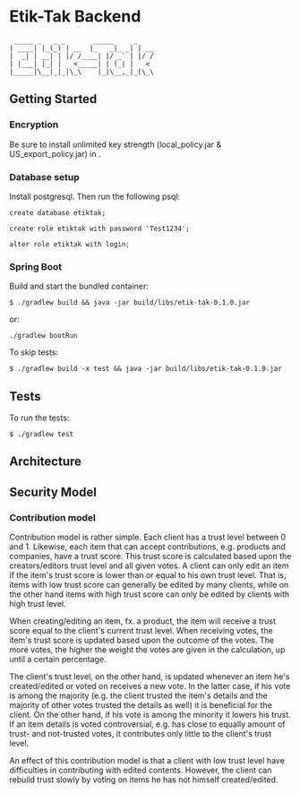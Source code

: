 Etik-Tak Backend
================

     _____ _   _ _       _____     _    
    | ____| |_(_) | __  |_   _|_ _| | __
    |  _| | __| | |/ /____| |/ _` | |/ /
    | |___| |_| |   <_____| | (_| |   < 
    |_____|\__|_|_|\_\    |_|\__,_|_|\_\


Getting Started
---------------

### Encryption

Be sure to install unlimited key strength (local_policy.jar & US_export_policy.jar) in .

### Database setup

Install postgresql. Then run the following psql:

`create database etiktak;`

`create role etiktak with password 'Test1234';`

`alter role etiktak with login;`

### Spring Boot

Build and start the bundled container:

`$ ./gradlew build && java -jar build/libs/etik-tak-0.1.0.jar`

or:

`./gradlew bootRun`

To skip tests:

`$ ./gradlew build -x test && java -jar build/libs/etik-tak-0.1.0.jar`

Tests
-----

To run the tests:

`$ ./gradlew test`

Architecture
------------

Security Model
--------------

### Contribution model

Contribution model is rather simple. Each client has a trust level between 0 and 1. Likewise, each item that
can accept contributions, e.g. products and companies, have a trust score. This trust score is calculated based
upon the creators/editors trust level and all given votes. A client can only edit an item if the item's trust
score is lower than or equal to his own trust level. That is, items with low trust score can generally be edited
by many clients, while on the other hand items with high trust score can only be edited by clients with high
trust level.

When creating/editing an item, fx. a product, the item will receive a trust score equal to the client's current
trust level. When receiving votes, the item's trust score is updated based upon the outcome of the votes. The more
votes, the higher the weight the votes are given in the calculation, up until a certain percentage.

The client's trust level, on the other hand, is updated whenever an item he's created/edited or voted on receives
a new vote. In the latter case, if his vote is among the majority (e.g. the client trusted the item's details and
the majority of other votes trusted the details as well) it is beneficial for the client. On the other hand, if his
vote is among the minority it lowers his trust. If an item details is voted controversial, e.g. has close to equally
amount of trust- and not-trusted votes, it contributes only little to the client's trust level.

An effect of this contribution model is that a client with low trust level have difficulties in contributing with
edited contents. However, the client can rebuild trust slowly by voting on items he has not himself created/edited.
